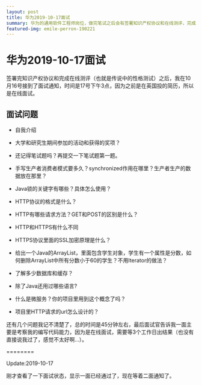 ```yaml
---
layout: post
title: 华为2019-10-17面试
summary: 华为的通用软件工程师岗位，做完笔试之后会有签署知识产权协议和在线测评，完成之后就会有面试通知了。
featured-img: emile-perron-190221
---
```


# 华为2019-10-17面试

签署完知识产权协议和完成在线测评（也就是传说中的性格测试）之后，我在10月16号接到了面试通知，时间是17号下午3点，因为之前是在英国投的简历，所以是在线面试。

## 面试问题

- 自我介绍

- 大学和研究生期间参加的活动和获得的奖项？

- 还记得笔试题吗？再提交一下笔试题第一题。

- 手写生产者消费者模式要多久？synchronized作用在哪里？生产者生产的数据放在那里？

- Java锁的关键字有哪些？具体怎么使用？

- HTTP协议的格式是什么？

- HTTP有哪些请求方法？GET和POST的区别是什么？

- HTTP和HTTPS有什么不同

- HTTPS协议里面的SSL加密原理是什么？

- 给出一个Java的ArrayList，里面包含学生对象，学生有一个属性是分数，如何删除ArrayList中所有分数小于60的学生？不用Iterator的做法？

- 了解多少数据库和缓存？

- 除了Java还用过哪些语言?

- 什么是微服务？你的项目里用到这个概念了吗？

- 项目里HTTP请求的url怎么设计的？

还有几个问题我记不清楚了，总的时间是45分钟左右，最后面试官告诉我一面主要是考察我的编写代码能力，因为是在线面试，需要等3个工作日出结果（也没有直接说我过了，感觉不太好啊...）。

========

Update:2019-10-17

刚才查看了一下面试状态，显示一面已经通过了，现在等着二面通知了。
